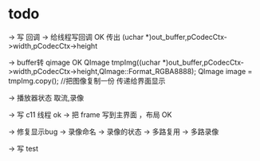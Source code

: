 # todo

-> 写 回调
->  给线程写回调 OK
传出 (uchar *)out_buffer,pCodecCtx->width,pCodecCtx->height

-> buffer转 qimage OK
QImage tmpImg((uchar *)out_buffer,pCodecCtx->width,pCodecCtx->height,QImage::Format_RGBA8888);
                QImage image = tmpImg.copy(); //把图像复制一份 传递给界面显示
              
-> 播放器状态
取流,录像


-> 写 c11 线程 ok
-> 把 frame 写到主界面 ，布局 OK

-> 修复显示bug
-> 录像命名
-> 录像的状态
-> 多路复用
-> 多路录像


-> 写 test


